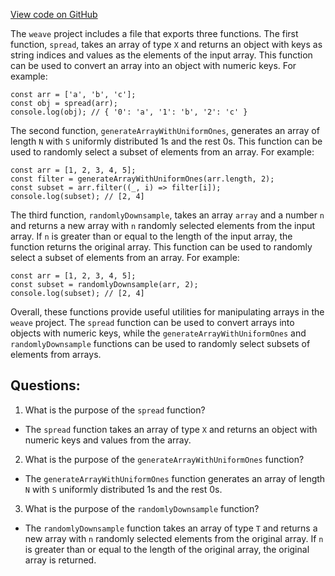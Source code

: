 [View code on GitHub](https://github.com/wandb/weave/weave-js/src/core/ops/util.ts)

The `weave` project includes a file that exports three functions. The first function, `spread`, takes an array of type `X` and returns an object with keys as string indices and values as the elements of the input array. This function can be used to convert an array into an object with numeric keys. For example:

```
const arr = ['a', 'b', 'c'];
const obj = spread(arr);
console.log(obj); // { '0': 'a', '1': 'b', '2': 'c' }
```

The second function, `generateArrayWithUniformOnes`, generates an array of length `N` with `S` uniformly distributed 1s and the rest 0s. This function can be used to randomly select a subset of elements from an array. For example:

```
const arr = [1, 2, 3, 4, 5];
const filter = generateArrayWithUniformOnes(arr.length, 2);
const subset = arr.filter((_, i) => filter[i]);
console.log(subset); // [2, 4]
```

The third function, `randomlyDownsample`, takes an array `array` and a number `n` and returns a new array with `n` randomly selected elements from the input array. If `n` is greater than or equal to the length of the input array, the function returns the original array. This function can be used to randomly select a subset of elements from an array. For example:

```
const arr = [1, 2, 3, 4, 5];
const subset = randomlyDownsample(arr, 2);
console.log(subset); // [2, 4]
```

Overall, these functions provide useful utilities for manipulating arrays in the `weave` project. The `spread` function can be used to convert arrays into objects with numeric keys, while the `generateArrayWithUniformOnes` and `randomlyDownsample` functions can be used to randomly select subsets of elements from arrays.
## Questions: 
 1. What is the purpose of the `spread` function?
- The `spread` function takes an array of type `X` and returns an object with numeric keys and values from the array.

2. What is the purpose of the `generateArrayWithUniformOnes` function?
- The `generateArrayWithUniformOnes` function generates an array of length `N` with `S` uniformly distributed 1s and the rest 0s.

3. What is the purpose of the `randomlyDownsample` function?
- The `randomlyDownsample` function takes an array of type `T` and returns a new array with `n` randomly selected elements from the original array. If `n` is greater than or equal to the length of the original array, the original array is returned.